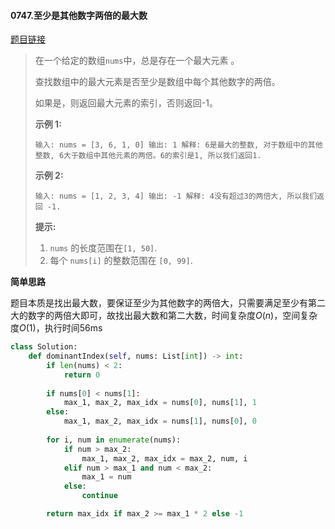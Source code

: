 #### 0747.至少是其他数字两倍的最大数


[题目链接](https://leetcode-cn.com/problems/largest-number-at-least-twice-of-others)


> 在一个给定的数组`nums`中，总是存在一个最大元素 。
>
> 查找数组中的最大元素是否至少是数组中每个其他数字的两倍。
>
> 如果是，则返回最大元素的索引，否则返回-1。
>
> **示例 1:**
>
> `
> 输入: nums = [3, 6, 1, 0]
> 输出: 1
> 解释: 6是最大的整数, 对于数组中的其他整数,
> 6大于数组中其他元素的两倍。6的索引是1, 所以我们返回1.
> `
>
>  
>
> **示例 2:**
>
> `
> 输入: nums = [1, 2, 3, 4]
> 输出: -1
> 解释: 4没有超过3的两倍大, 所以我们返回 -1.
> `
>
>  
>
> **提示:**
>
> 1. `nums` 的长度范围在`[1, 50]`.
> 2. 每个 `nums[i]` 的整数范围在 `[0, 99]`.

**简单思路**

题目本质是找出最大数，要保证至少为其他数字的两倍大，只需要满足至少有第二大的数字的两倍大即可，故找出最大数和第二大数，时间复杂度$O(n)$，空间复杂度$O(1)$，执行时间56ms

```python
class Solution:
    def dominantIndex(self, nums: List[int]) -> int:
        if len(nums) < 2:
            return 0
        
        if nums[0] < nums[1]:
            max_1, max_2, max_idx = nums[0], nums[1], 1
        else:
            max_1, max_2, max_idx = nums[1], nums[0], 0
        
        for i, num in enumerate(nums):
            if num > max_2:
                max_1, max_2, max_idx = max_2, num, i
            elif num > max_1 and num < max_2:
                max_1 = num
            else:
                continue

        return max_idx if max_2 >= max_1 * 2 else -1
```

